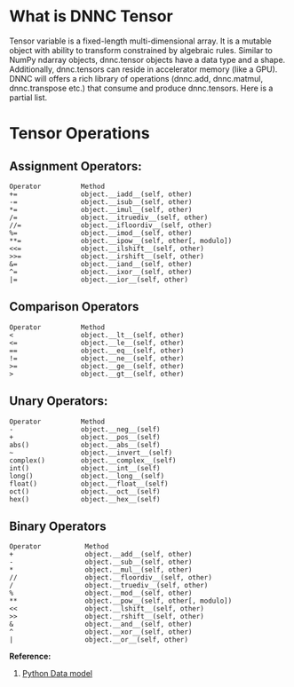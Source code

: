 # What is DNNC Tensor
Tensor variable is a fixed-length multi-dimensional array. 
It is a mutable object with ability to transform constrained by algebraic rules. 
Similar to NumPy ndarray objects, dnnc.tensor objects have a data type and a shape. 
Additionally, dnnc.tensors can reside in accelerator memory (like a GPU). 
DNNC will offers a rich library of operations (dnnc.add, dnnc.matmul, dnnc.transpose etc.) that consume and produce dnnc.tensors.
Here is a partial list.

# Tensor Operations

## Assignment Operators:
```
Operator          Method
+=                object.__iadd__(self, other)
-=                object.__isub__(self, other)
*=                object.__imul__(self, other)
/=                object.__itruediv__(self, other)
//=               object.__ifloordiv__(self, other)
%=                object.__imod__(self, other)
**=               object.__ipow__(self, other[, modulo])
<<=               object.__ilshift__(self, other)
>>=               object.__irshift__(self, other)
&=                object.__iand__(self, other)
^=                object.__ixor__(self, other)
|=                object.__ior__(self, other)
```

## Comparison Operators
```
Operator          Method
<                 object.__lt__(self, other)
<=                object.__le__(self, other)
==                object.__eq__(self, other)
!=                object.__ne__(self, other)
>=                object.__ge__(self, other)
>                 object.__gt__(self, other)
```

## Unary Operators:
```
Operator          Method
-                 object.__neg__(self)
+                 object.__pos__(self)
abs()             object.__abs__(self)
~                 object.__invert__(self)
complex()         object.__complex__(self)
int()             object.__int__(self)
long()            object.__long__(self)
float()           object.__float__(self)
oct()             object.__oct__(self)
hex()             object.__hex__(self)
```

## Binary Operators
```
Operator           Method
+                  object.__add__(self, other)
-                  object.__sub__(self, other)
*                  object.__mul__(self, other)
//                 object.__floordiv__(self, other)
/                  object.__truediv__(self, other)
%                  object.__mod__(self, other)
**                 object.__pow__(self, other[, modulo])
<<                 object.__lshift__(self, other)
>>                 object.__rshift__(self, other)
&                  object.__and__(self, other)
^                  object.__xor__(self, other)
|                  object.__or__(self, other)
```

**Reference:** 
1. [Python Data model](https://docs.python.org/3/reference/datamodel.html)
